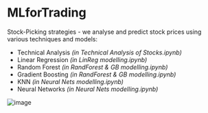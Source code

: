 # MLforTrading
Stock-Picking strategies - we analyse and predict stock prices using various techniques and models:
- Technical Analysis *(in Technical Analysis of Stocks.ipynb)*
- Linear Regression *(in LinReg modelling.ipynb)*
- Random Forest *(in RandForest & GB modelling.ipynb)*
- Gradient Boosting *(in RandForest & GB modelling.ipynb)*
- KNN *(in Neural Nets modelling.ipynb)*
- Neural Networks *(in Neural Nets modelling.ipynb)*

![image](https://user-images.githubusercontent.com/37692936/56749767-47d01100-677a-11e9-9245-647863ad3394.png)
